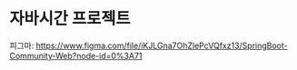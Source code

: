 # 자바시간 프로젝트
피그마: https://www.figma.com/file/iKJLGna7OhZlePcVQfxz13/SpringBoot-Community-Web?node-id=0%3A71
